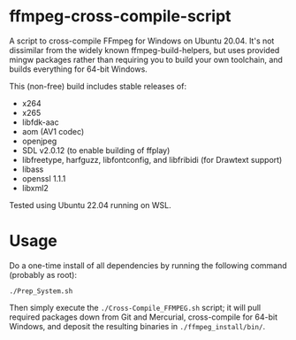 # ffmpeg-cross-compile-script

A script to cross-compile FFmpeg for Windows on Ubuntu 20.04. It's not dissimilar from the widely known ffmpeg-build-helpers, but uses provided mingw packages rather than requiring you to build your own toolchain, and builds everything for 64-bit Windows.

This (non-free) build includes stable releases of:

* x264
* x265
* libfdk-aac
* aom (AV1 codec)
* openjpeg
* SDL v2.0.12 (to enable building of ffplay)
* libfreetype, harfguzz, libfontconfig, and libfribidi (for Drawtext support)
* libass
* openssl 1.1.1
* libxml2

Tested using Ubuntu 22.04 running on WSL.

# Usage

Do a one-time install of all dependencies by running the following command (probably as root):

`./Prep_System.sh`

Then simply execute the `./Cross-Compile_FFMPEG.sh` script; it will pull required packages down from Git and Mercurial, cross-compile for 64-bit Windows, and deposit the resulting binaries in `./ffmpeg_install/bin/`.
